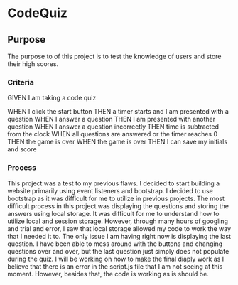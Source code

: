 # CodeQuiz

## Purpose

The purpose to of this project is to test the knowledge of users and store their high scores.

### Criteria

GIVEN I am taking a code quiz

WHEN I click the start button
THEN a timer starts and I am presented with a question
WHEN I answer a question
THEN I am presented with another question
WHEN I answer a question incorrectly
THEN time is subtracted from the clock
WHEN all questions are answered or the timer reaches 0
THEN the game is over
WHEN the game is over
THEN I can save my initials and score

### Process

This project was a test to my previous flaws. I decided to start building a website primarily using event listeners and bootstrap. I decided to use bootstrap as it was difficult for me to utilize in previous projects. The most difficult process in this project was displaying the questions and storing the answers using local storage. It was difficult for me to understand how to utilize local and session storage. However, through many hours of googling and trial and error, I saw that local storage allowed my code to work the way that I needed it to. The only issue I am having right now is displaying the last question. I have been able to mess around with the buttons and changing questions over and over, but the last question just simply does not populate during the quiz. I will be working on how to make the final diaply work as I believe that there is an error in the script.js file that I am not seeing at this moment. However, besides that, the code is working as is should be.
